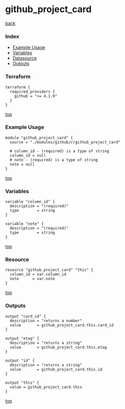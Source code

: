 # github_project_card

[back](../github.md)

### Index

- [Example Usage](#example-usage)
- [Variables](#variables)
- [Datasource](#datasource)
- [Outputs](#outputs)

### Terraform

```hcl
terraform {
  required_providers {
    github = ">= 4.1.0"
  }
}
```

[top](#index)

### Example Usage

```hcl
module "github_project_card" {
  source = "./modules/github/r/github_project_card"

  # column_id - (required) is a type of string
  column_id = null
  # note - (required) is a type of string
  note = null
}
```

[top](#index)

### Variables

```hcl
variable "column_id" {
  description = "(required)"
  type        = string
}

variable "note" {
  description = "(required)"
  type        = string
}
```

[top](#index)

### Resource

```hcl
resource "github_project_card" "this" {
  column_id = var.column_id
  note      = var.note
}
```

[top](#index)

### Outputs

```hcl
output "card_id" {
  description = "returns a number"
  value       = github_project_card.this.card_id
}

output "etag" {
  description = "returns a string"
  value       = github_project_card.this.etag
}

output "id" {
  description = "returns a string"
  value       = github_project_card.this.id
}

output "this" {
  value = github_project_card.this
}
```

[top](#index)